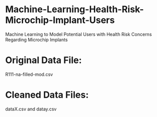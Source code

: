 # Machine-Learning-Health-Risk-Microchip-Implant-Users
Machine Learning to Model Potential Users with Health Risk Concerns Regarding Microchip Implants

# Original Data File:
R111-na-filled-mod.csv

# Cleaned Data Files:
dataX.csv and  datay.csv


